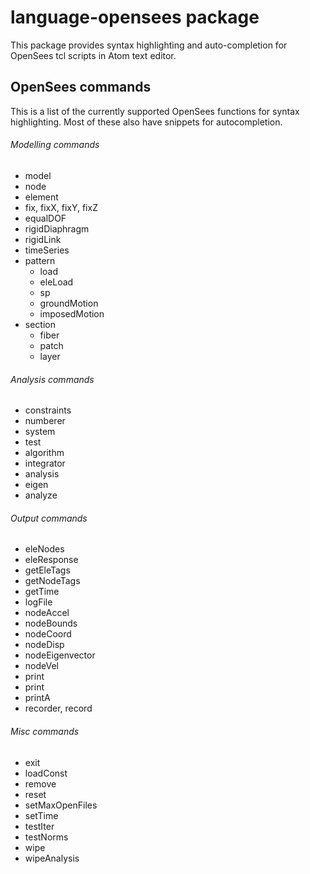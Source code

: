 # language-opensees package

This package provides syntax highlighting and auto-completion for OpenSees tcl scripts in Atom text editor.

## OpenSees commands
This is a list of the currently supported OpenSees functions for syntax highlighting. Most of these also have snippets for autocompletion.

###### Modelling commands
- model
- node
- element
- fix, fixX, fixY, fixZ
- equalDOF
- rigidDiaphragm
- rigidLink
- timeSeries
- pattern
  - load
  - eleLoad
  - sp
  - groundMotion
  - imposedMotion
- section
  - fiber
  - patch
  - layer

###### Analysis commands
- constraints
- numberer
- system
- test
- algorithm
- integrator
- analysis
- eigen
- analyze

###### Output commands
- eleNodes
- eleResponse
- getEleTags
- getNodeTags
- getTime
- logFile
- nodeAccel
- nodeBounds
- nodeCoord
- nodeDisp
- nodeEigenvector
- nodeVel
- print
- print
- printA
- recorder, record


###### Misc commands
- exit
- loadConst
- remove
- reset
- setMaxOpenFiles
- setTime
- testIter
- testNorms
- wipe
- wipeAnalysis
